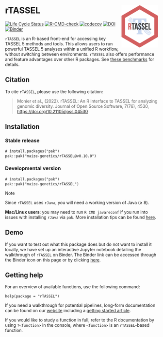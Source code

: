 # rTASSEL <img src="man/figures/logo.png" align="right" width="120" />

[![Life Cycle Status](https://img.shields.io/badge/lifecycle-maturing-blue.svg)](https://www.tidyverse.org/lifecycle/#maturing) [![R-CMD-check](https://github.com/maize-genetics/rTASSEL/actions/workflows/check-standard.yaml/badge.svg)](https://github.com/maize-genetics/rTASSEL/actions/workflows/check-standard.yaml) [![codecov](https://codecov.io/gh/maize-genetics/rTASSEL/branch/master/graph/badge.svg?token=4D0JSKT0UC)](https://codecov.io/gh/maize-genetics/rTASSEL) [![DOI](https://joss.theoj.org/papers/10.21105/joss.04530/status.svg)](https://doi.org/10.21105/joss.04530) [![Binder](https://mybinder.org/badge_logo.svg)](https://mybinder.org/v2/gh/btmonier/rTASSEL_sandbox/HEAD?labpath=getting_started.ipynb) 

`rTASSEL` is an R-based front-end for accessing key TASSEL 5 methods and tools.
This allows users to run powerful TASSEL 5 analyses within a unified R workflow,
without switching between environments. `rTASSEL` also offers performance and
feature advantages over other R packages. See [these benchmarks](https://maize-genetics.github.io/rTASSEL/articles/rtassel_benchmarks.html)
for details.


## Citation
To cite `rTASSEL`, please use the following citation:

> Monier et al., (2022). rTASSEL: An R interface to TASSEL for analyzing 
> genomic diversity. Journal of Open Source Software, 7(76), 4530, 
> https://doi.org/10.21105/joss.04530


## Installation

### Stable release
```{r}
# install.packages("pak")
pak::pak("maize-genetics/rTASSEL@v0.10.0")
```

### Developmental version
```{r}
# install.packages("pak")
pak::pak("maize-genetics/rTASSEL")
```

> [!NOTE]  
> Since `rTASSEL` uses `rJava`, you will need a working version of Java 
> ($\geq$ 8). 
>
> **Mac/Linux users**: you may need to run `R CMD javareconf` if
> you run into issues with installing `rJava` via `pak`. More installation tips
> can be found [here](https://rtassel.maizegenetics.net/articles/rtassel_installation.html).


## Demo
If you want to test out what this package does but do not want to install it 
locally, we have set up an interactive Jupyter notebook detailing the
walkthrough of `rTASSEL` on Binder. The Binder link can be accessed through
the Binder icon on this page or by clicking 
[here](https://mybinder.org/v2/gh/btmonier/rTASSEL_sandbox/HEAD?labpath=getting_started.ipynb).


## Getting help
For an overview of available functions, use the following command:

```
help(package = "rTASSEL")
```

If you need a walkthrough for potential pipelines, long-form documentation can 
be found on our [website](https://rtassel.maizegenetics.net) including
a [getting started article](https://rtassel.maizegenetics.net/articles/rTASSEL.html).

If you would like to study a function in full, refer to the R documentation
by using `?<function>` in the console, where `<function>` is an
`rTASSEL`-based function.


